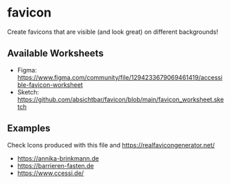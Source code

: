 # favicon
Create favicons that are visible (and look great) on different backgrounds! 

## Available Worksheets
- Figma: https://www.figma.com/community/file/1294233679069461419/accessible-favicon-worksheet 
- Sketch: https://github.com/absichtbar/favicon/blob/main/favicon_worksheet.sketch

## Examples
Check Icons produced with this file and https://realfavicongenerator.net/
- https://annika-brinkmann.de
- https://barrieren-fasten.de
- https://www.ccessi.de/
